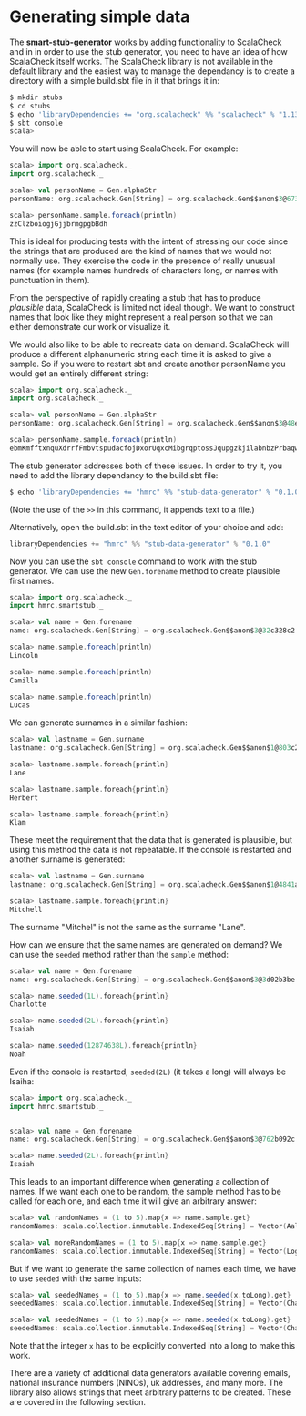 # Generating simple data

The **smart-stub-generator** works by adding functionality to ScalaCheck and in in order to use the stub generator, you need to have an idea of how ScalaCheck itself works. The ScalaCheck library is not available in the default library and the easiest way to manage the dependancy is to create a directory with a simple build.sbt file in it that brings it in:

```sh
$ mkdir stubs
$ cd stubs
$ echo 'libraryDependencies += "org.scalacheck" %% "scalacheck" % "1.13.4"' > build.sbt
$ sbt console
scala>
```

You will now be able to start using ScalaCheck. For example: 

```scala
scala> import org.scalacheck._
import org.scalacheck._

scala> val personName = Gen.alphaStr
personName: org.scalacheck.Gen[String] = org.scalacheck.Gen$$anon$3@6730d2d0

scala> personName.sample.foreach(println)
zzClzboiogjGjjbrmgpgbBdh
```

This is ideal for producing tests with the intent of stressing our code since the strings that are produced are the kind of names that we would not normally use. They exercise the code in the presence of really unusual names (for example names hundreds of characters long, or names with punctuation in them).

From the perspective of rapidly creating a stub that has to produce _plausible_ data, ScalaCheck is limited not ideal though. We want to construct names that look like they might represent a real person so that we can either demonstrate our work or visualize it.

We would also like to be able to recreate data on demand. ScalaCheck will produce a different alphanumeric string each time it is asked to give a sample. So if you were to restart sbt and create another personName you would get an entirely different string:

```scala
scala> import org.scalacheck._
import org.scalacheck._

scala> val personName = Gen.alphaStr
personName: org.scalacheck.Gen[String] = org.scalacheck.Gen$$anon$3@48efc7a6

scala> personName.sample.foreach(println)
ebmKmfftxnquXdrrfFmbvtspudacfojDxorUqxcMibgrqptossJqupgzkjilabnbzPrbaqwxqfkndakolHvrawwMaKxztbL
```

The stub generator addresses both of these issues. In order to try it, you need to add the library dependancy to the build.sbt file:

```sh
$ echo 'libraryDependencies += "hmrc" %% "stub-data-generator" % "0.1.0"' >> build.sbt
```

(Note the use of the ```>>``` in this command, it appends text to a file.) 

Alternatively, open the build.sbt in the text editor of your choice and add:

```scala
libraryDependencies += "hmrc" %% "stub-data-generator" % "0.1.0"
```

Now you can use the ```sbt console``` command to work with the stub generator. We can use the new ```Gen.forename``` method to create plausible first names.

```scala
scala> import org.scalacheck._
import hmrc.smartstub._

scala> val name = Gen.forename
name: org.scalacheck.Gen[String] = org.scalacheck.Gen$$anon$3@32c328c2

scala> name.sample.foreach(println)
Lincoln

scala> name.sample.foreach(println)
Camilla

scala> name.sample.foreach(println)
Lucas
```

We can generate surnames in a similar fashion:

```scala
scala> val lastname = Gen.surname
lastname: org.scalacheck.Gen[String] = org.scalacheck.Gen$$anon$1@803c285

scala> lastname.sample.foreach{println}
Lane

scala> lastname.sample.foreach{println}
Herbert

scala> lastname.sample.foreach{println}
Klam
```

These meet the requirement that the data that is generated is plausible, but using this method the data is not repeatable. If the console is restarted and another surname is generated:

```scala
scala> val lastname = Gen.surname
lastname: org.scalacheck.Gen[String] = org.scalacheck.Gen$$anon$1@4841a213

scala> lastname.sample.foreach{println}
Mitchell
```

The surname "Mitchel" is not the same as the surname "Lane".

How can we ensure that the same names are generated on demand? We can use the ``seeded`` method rather than the ```sample``` method:

```scala
scala> val name = Gen.forename
name: org.scalacheck.Gen[String] = org.scalacheck.Gen$$anon$3@3d02b3be

scala> name.seeded(1L).foreach{println}
Charlotte

scala> name.seeded(2L).foreach{println}
Isaiah

scala> name.seeded(12874638L).foreach{println}
Noah
```

Even if the console is restarted, ``seeded(2L)`` (it takes a long) will always be Isaiha:

```scala
scala> import org.scalacheck._
import hmrc.smartstub._


scala> val name = Gen.forename
name: org.scalacheck.Gen[String] = org.scalacheck.Gen$$anon$3@762b092c

scala> name.seeded(2L).foreach{println}
Isaiah
```

This leads to an important difference when generating a collection of names. If we want each one to be random, the sample method has to be called for each one, and each time it will give an arbitrary answer:

```scala
scala> val randomNames = (1 to 5).map{x => name.sample.get}
randomNames: scala.collection.immutable.IndexedSeq[String] = Vector(Aaliyah, Michael, Grace, Ella, William)

scala> val moreRandomNames = (1 to 5).map{x => name.sample.get}
randomNames: scala.collection.immutable.IndexedSeq[String] = Vector(Logan, Isabella, Aaliyah, Elena, Addison)
```

But if we want to generate the same collection of names each time, we have to use ```seeded``` with the same inputs:

```scala
scala> val seededNames = (1 to 5).map{x => name.seeded(x.toLong).get}
seededNames: scala.collection.immutable.IndexedSeq[String] = Vector(Charlotte, Isaiah, Noah, Kaylee, Olivia)

scala> val seededNames = (1 to 5).map{x => name.seeded(x.toLong).get}
seededNames: scala.collection.immutable.IndexedSeq[String] = Vector(Charlotte, Isaiah, Noah, Kaylee, Olivia)
```

Note that the integer ```x``` has to be explicitly converted into a long to make this work.

There are a variety of additional data generators available covering emails, national insurance numbers (NINOs), uk addresses, and many more. The library also allows strings that meet arbitrary patterns to be created. These are covered in the following section.



